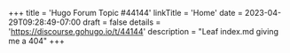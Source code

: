 +++
title = 'Hugo Forum Topic #44144'
linkTitle = 'Home'
date = 2023-04-29T09:28:49-07:00
draft = false
details = 'https://discourse.gohugo.io/t/44144'
description = "Leaf index.md giving me a 404"
+++
